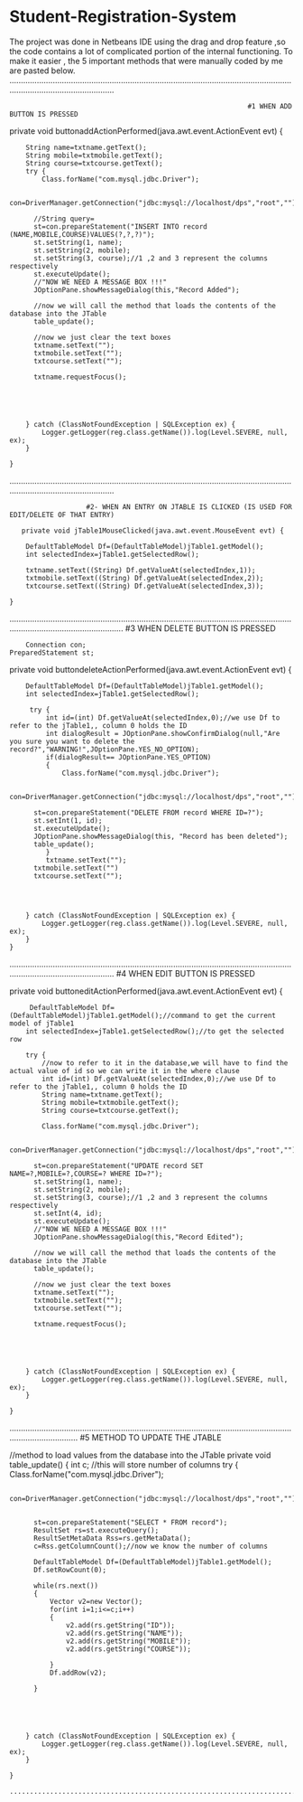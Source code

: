 # Student-Registration-System

The project was done in Netbeans IDE using the drag and drop feature ,so the code contains a lot of complicated portion of the internal functioning.
To make it easier , the 5 important methods that were manually coded by me are pasted below.
..........................................................................................................................................................................  
       
                                                               #1 WHEN ADD BUTTON IS PRESSED


  private void buttonaddActionPerformed(java.awt.event.ActionEvent evt) {                                          
        
        String name=txtname.getText();
        String mobile=txtmobile.getText();
        String course=txtcourse.getText();
        try {
            Class.forName("com.mysql.jdbc.Driver");
            
          con=DriverManager.getConnection("jdbc:mysql://localhost/dps","root","");  
            
          //String query=
          st=con.prepareStatement("INSERT INTO record (NAME,MOBILE,COURSE)VALUES(?,?,?)");
          st.setString(1, name);
          st.setString(2, mobile);
          st.setString(3, course);//1 ,2 and 3 represent the columns respectively
          st.executeUpdate();
          //"NOW WE NEED A MESSAGE BOX !!!"
          JOptionPane.showMessageDialog(this,"Record Added");
          
          //now we will call the method that loads the contents of the database into the JTable
          table_update();
          
          //now we just clear the text boxes
          txtname.setText("");
          txtmobile.setText("");
          txtcourse.setText("");
          
          txtname.requestFocus();
          
          
          
          
            
        } catch (ClassNotFoundException | SQLException ex) {
            Logger.getLogger(reg.class.getName()).log(Level.SEVERE, null, ex);
        }
        
    }       
     
..........................................................................................................................................................................

 
                       #2- WHEN AN ENTRY ON JTABLE IS CLICKED (IS USED FOR EDIT/DELETE OF THAT ENTRY)
      
       private void jTable1MouseClicked(java.awt.event.MouseEvent evt) {                                     
        
        DefaultTableModel Df=(DefaultTableModel)jTable1.getModel();
        int selectedIndex=jTable1.getSelectedRow();
        
        txtname.setText((String) Df.getValueAt(selectedIndex,1));
        txtmobile.setText((String) Df.getValueAt(selectedIndex,2));
        txtcourse.setText((String) Df.getValueAt(selectedIndex,3));
        
    }                           
  
                                  
..............................................................................................................................................................................
                                                       #3 WHEN DELETE BUTTON IS PRESSED       
                                                       
        Connection con;
    PreparedStatement st;
   private void buttondeleteActionPerformed(java.awt.event.ActionEvent evt) {                                             
      
        DefaultTableModel Df=(DefaultTableModel)jTable1.getModel();
        int selectedIndex=jTable1.getSelectedRow();
        
         try {
             int id=(int) Df.getValueAt(selectedIndex,0);//we use Df to refer to the jTable1,, column 0 holds the ID
             int dialogResult = JOptionPane.showConfirmDialog(null,"Are you sure you want to delete the record?","WARNING!",JOptionPane.YES_NO_OPTION);
             if(dialogResult== JOptionPane.YES_OPTION)
             {
                 Class.forName("com.mysql.jdbc.Driver");
            
          con=DriverManager.getConnection("jdbc:mysql://localhost/dps","root","");  
          
          st=con.prepareStatement("DELETE FROM record WHERE ID=?");
          st.setInt(1, id);
          st.executeUpdate();
          JOptionPane.showMessageDialog(this, "Record has been deleted");
          table_update();            
             }
             txtname.setText("");
          txtmobile.setText("")
          txtcourse.setText("");
             
         
              
           
        } catch (ClassNotFoundException | SQLException ex) {
            Logger.getLogger(reg.class.getName()).log(Level.SEVERE, null, ex);
        }
    }           
 ..........................................................................................................................................................................
                                                                   #4 WHEN EDIT BUTTON IS PRESSED
                                                                   
                                                                   
 private void buttoneditActionPerformed(java.awt.event.ActionEvent evt) {                                           
      
         DefaultTableModel Df=(DefaultTableModel)jTable1.getModel();//command to get the current model of jTable1
        int selectedIndex=jTable1.getSelectedRow();//to get the selected row
        
        try {
            //now to refer to it in the database,we will have to find the actual value of id so we can write it in the where clause
            int id=(int) Df.getValueAt(selectedIndex,0);//we use Df to refer to the jTable1,, column 0 holds the ID
            String name=txtname.getText();
            String mobile=txtmobile.getText();
            String course=txtcourse.getText();
            
            Class.forName("com.mysql.jdbc.Driver");
            
          con=DriverManager.getConnection("jdbc:mysql://localhost/dps","root","");  
            
          st=con.prepareStatement("UPDATE record SET NAME=?,MOBILE=?,COURSE=? WHERE ID=?");
          st.setString(1, name);
          st.setString(2, mobile);
          st.setString(3, course);//1 ,2 and 3 represent the columns respectively
          st.setInt(4, id);
          st.executeUpdate();
          //"NOW WE NEED A MESSAGE BOX !!!"
          JOptionPane.showMessageDialog(this,"Record Edited");
          
          //now we will call the method that loads the contents of the database into the JTable
          table_update();
          
          //now we just clear the text boxes
          txtname.setText("");
          txtmobile.setText("");
          txtcourse.setText("");
          
          txtname.requestFocus();
          
          
          
          
            
        } catch (ClassNotFoundException | SQLException ex) {
            Logger.getLogger(reg.class.getName()).log(Level.SEVERE, null, ex);
        }
        
    }                                          
..........................................................................................................................................................
                                                                    #5 METHOD TO UPDATE THE JTABLE
                                                                    
  //method to load values from the database into the JTable
    private void table_update()
    {
        int c; //this will store number of columns
         try {
            Class.forName("com.mysql.jdbc.Driver");
            
          con=DriverManager.getConnection("jdbc:mysql://localhost/dps","root","");  
            
          
          st=con.prepareStatement("SELECT * FROM record");
          ResultSet rs=st.executeQuery();
          ResultSetMetaData Rss=rs.getMetaData();
          c=Rss.getColumnCount();//now we know the number of columns
          
          DefaultTableModel Df=(DefaultTableModel)jTable1.getModel();
          Df.setRowCount(0);
           
          while(rs.next())
          {
              Vector v2=new Vector();
              for(int i=1;i<=c;i++)
              {
                  v2.add(rs.getString("ID")); 
                  v2.add(rs.getString("NAME"));
                  v2.add(rs.getString("MOBILE"));
                  v2.add(rs.getString("COURSE"));
                  
              }
              Df.addRow(v2);
              
          }
              
          
          
      
            
        } catch (ClassNotFoundException | SQLException ex) {
            Logger.getLogger(reg.class.getName()).log(Level.SEVERE, null, ex);
        }
        
    }
    
    ..............................................................................................................................................................                                                                    
